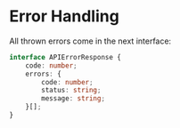 # Error Handling

All thrown errors come in the next interface:

```ts
interface APIErrorResponse {
    code: number;
    errors: {
        code: number;
        status: string;
        message: string;
    }[];
}
```
